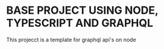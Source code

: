 # BASE PROJECT USING NODE, TYPESCRIPT AND GRAPHQL <!-- omit in toc -->

This projecct is a template for graphql api's on node
